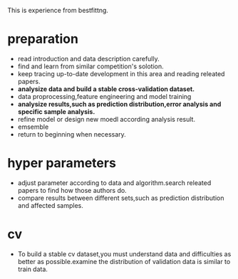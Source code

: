 This is experience from bestfittng.
# preparation
* read introduction and data description carefully.
* find and learn from similar competition's solotion.
* keep tracing up-to-date development in this area and reading releated papers.
* **analysize data and build a stable cross-validation dataset.**
* data proprocessing,feature engineering and model training
* **analysize results,such as prediction distribution,error analysis and specific sample analysis.**
* refine model or design new moedl according analysis result.
* emsemble
* return to beginning when necessary.

# hyper parameters
* adjust parameter according to data and algorithm.search releated papers to find how those authors do.
* compare results between different sets,such as prediction distribution and affected samples.

# cv
* To build a stable cv dataset,you must understand data and difficulties as better as possible.examine the distribution of validation data is similar to train data.

